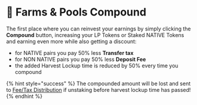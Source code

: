 # 🚜 Farms & Pools Compound

The first place where you can reinvest your earnings by simply clicking the **Compound** button, increasing your LP Tokens or Staked NATIVE Tokens and earning even more while also getting a discount:

* for NATIVE pairs you pay 50% less **Transfer tax** 
* for NON NATIVE pairs you pay 50% less **Deposit Fee**
* the added Harvest Lockup time is reduced by 50% every time you compound

{% hint style="success" %}
The compounded amount will be lost and sent to [Fee/Tax Distribution](deposit-fee-redistribution.md) if unstaking before harvest lockup time has passed!
{% endhint %}


